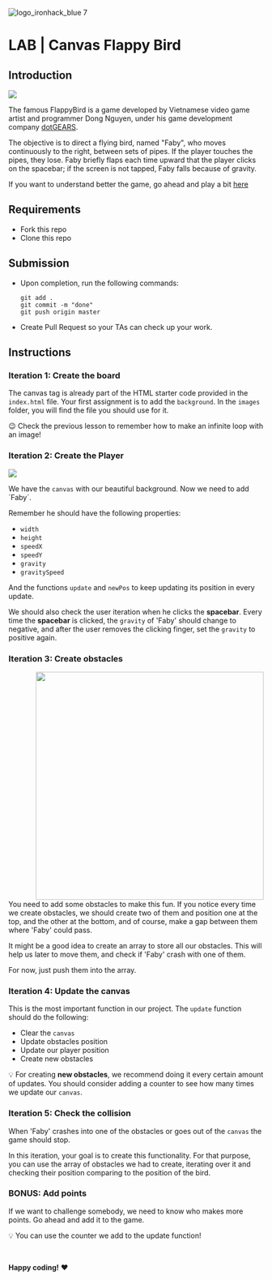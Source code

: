 ![logo_ironhack_blue 7](https://user-images.githubusercontent.com/23629340/40541063-a07a0a8a-601a-11e8-91b5-2f13e4e6b441.png)

# LAB | Canvas Flappy Bird

## Introduction

![](https://s3-eu-west-1.amazonaws.com/ih-materials/uploads/upload_6706fdbfdce80220b94fc6c04e2c990d.jpg)

The famous FlappyBird is a game developed by Vietnamese video game artist and programmer Dong Nguyen, under his game development company [dotGEARS](https://en.wikipedia.org/wiki/DotGEARS).

The objective is to direct a flying bird, named "Faby", who moves continuously to the right, between sets of pipes. If the player touches the pipes, they lose. Faby briefly flaps each time upward that the player clicks on the spacebar; if the screen is not tapped, Faby falls because of gravity.

If you want to understand better the game, go ahead and play a bit [here](http://flappybird.io/)

## Requirements

- Fork this repo
- Clone this repo

## Submission

- Upon completion, run the following commands:

  ```
  git add .
  git commit -m "done"
  git push origin master
  ```

- Create Pull Request so your TAs can check up your work.

## Instructions

### Iteration 1: Create the board

The canvas tag is already part of the HTML starter code provided in the `index.html` file. Your first assignment is to add the `background`. In the `images` folder, you will find the file you should use for it.

:wink: Check the previous lesson to remember how to make an infinite loop with an image!

### Iteration 2: Create the Player

![](https://s3-eu-west-1.amazonaws.com/ih-materials/uploads/upload_5279ab3427a72a2fbf77cbc9e2b32664.png)

We have the `canvas` with our beautiful background. Now we need to add ´Faby´.

Remember he should have the following properties:

- `width`
- `height`
- `speedX`
- `speedY`
- `gravity`
- `gravitySpeed`

And the functions `update` and `newPos` to keep updating its position in every update.

We should also check the user iteration when he clicks the **spacebar**. Every time the **spacebar** is clicked, the `gravity` of 'Faby' should change to negative, and after the user removes the clicking finger, set the `gravity` to positive again.

### Iteration 3: Create obstacles

<img src="https://s3-eu-west-1.amazonaws.com/ih-materials/uploads/upload_032b5d79ab1c7412e747473b679f0b59.png" alt="" style="width:450px; float:right; margin-left: 50px"/>

You need to add some obstacles to make this fun. If you notice every time we create obstacles, we should create two of them and position one at the top, and the other at the bottom, and of course, make a gap between them where 'Faby' could pass.

It might be a good idea to create an array to store all our obstacles. This will help us later to move them, and check if 'Faby' crash with one of them.

For now, just push them into the array.

### Iteration 4: Update the canvas

This is the most important function in our project. The `update` function should do the following:

- Clear the `canvas`
- Update obstacles position
- Update our player position
- Create new obstacles

:bulb: For creating **new obstacles**, we recommend doing it every certain amount of updates. You should consider adding a counter to see how many times we update our `canvas`.

### Iteration 5: Check the collision

When 'Faby' crashes into one of the obstacles or goes out of the `canvas` the game should stop.

In this iteration, your goal is to create this functionality. For that purpose, you can use the array of obstacles we had to create, iterating over it and checking their position comparing to the position of the bird.

### BONUS: Add points

If we want to challenge somebody, we need to know who makes more points. Go ahead and add it to the game.

:bulb: You can use the counter we add to the update function!

<br>

**Happy coding!** :heart:
